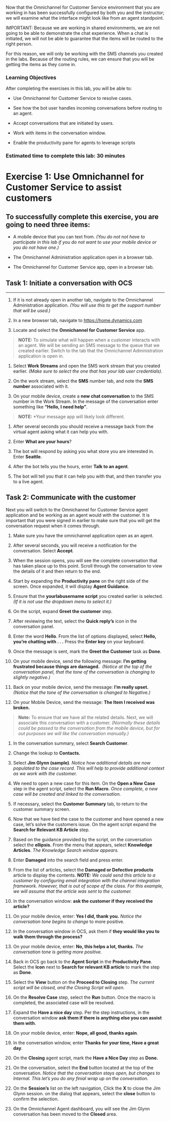Now that the Omnichannel for Customer Service environment that you are working
in has been successfully configured by both you and the instructor; we will
examine what the interface might look like from an agent standpoint.

IMPORTANT: Because we are working in shared environments, we are not going to be
able to demonstrate the chat experience. When a chat is initiated, we will not
be able to guarantee that the items will be routed to the right person.

For this reason, we will only be working with the SMS channels you created in
the labs. Because of the routing rules, we can ensure that you will be getting
the items as they come in.

### Learning Objectives

After completing the exercises in this lab, you will be able to:

-   Use Omnichannel for Customer Service to resolve cases.

-   See how the bot user handles incoming conversations before routing to an
    agent.

-   Accept conversations that are initiated by users.

-   Work with items in the conversation window.

-   Enable the productivity pane for agents to leverage scripts

### Estimated time to complete this lab: 30 minutes

# Exercise 1: Use Omnichannel for Customer Service to assist customers 

To successfully complete this exercise, you are going to need three items:
--------------------------------------------------------------------------

-   A mobile device that you can text from. *(You do not not have to participate in this lab if you do not want to use your mobile device or you do not have one.)*

-   The Omnichannel Administration application open in a browser tab.

-   The Omnichannel for Customer Service app, open in a browser tab.

## Task 1: Initiate a conversation with OCS
----------------------------------------------

1.  If it is not already open in another tab, navigate to the Omnichannel
    Administration application. *(You will use this to get the support number
    that will be used.)*

2.  In a new browser tab, navigate to <https://home.dynamics.com>

3.  Locate and select the **Omnichannel for Customer Service** app.

>   **NOTE:** To simulate what will happen when a customer interacts with an
>   agent. We will be sending an SMS message to the queue that we created
>   earlier. Switch to the tab that the Omnichannel Administration application
>   is open in.

1.  Select **Work Streams** and open the SMS work stream that you created
    earlier. *(Make sure to select the one that has your lab user credentials)*.

2.  On the work stream, select the **SMS** number tab, and note the **SMS
    number** associated with it.

3.  On your mobile device, create a **new chat conversation** to the SMS number
    in the Work Stream. In the message of the conversation enter something like
    **“Hello, I need help”**.

>   **NOTE:** *Your message app will likely look different.

1.  After several seconds you should receive a message back from the virtual
    agent asking what it can help you with.

2.  Enter **What are your hours**?

3.  The bot will respond by asking you what store you are interested in. Enter
    **Seattle**.

4.  After the bot tells you the hours, enter **Talk to an agent**.

5.  The bot will tell you that it can help you with that, and then transfer you
    to a live agent.

## Task 2: Communicate with the customer

Next you will switch to the Omnichannel for Customer Service agent application
and be working as an agent would with the customer. It is important that you
were signed in earlier to make sure that you will get the conversation request
when it comes through.

1.  Make sure you have the omnichannel application open as an agent.

2.  After several seconds, you will receive a notification for the conversation.
    Select **Accept**.

3.  When the session opens, you will see the complete conversation that has
    taken place up to this point. Scroll through the conversation to view the
    details of it and then return to the end.

4.  Start by expanding the **Productivity pane** on the right side of the
    screen. Once expanded, it will display **Agent Guidance**.

5.  Ensure that the **yourlabusername script** you created earlier is selected.
    *(If it is not use the dropdown menu to select it.)*

6.  On the script, expand **Greet the customer** step.

7.  After reviewing the text, select the **Quick reply’s** icon in the
    conversation panel.

8.  Enter the word **Hello**. From the list of options displayed, select
    **Hello, you’re chatting with . . .** Press the **Enter key** on your
    keyboard.

9.  Once the message is sent, mark the **Greet the Customer** task as **Done**.

10. On your mobile device, send the following message: **I’m getting frustrated
    because things are damaged.**  *(Notice at the top of the conversation
    panel, that the tone of the conversation is changing to slightly negative.)*

11. Back on your mobile device, send the message: **I’m really upset.** *(Notice
    that the tone of the conversation is changed to Negative.)*

12. On your Mobile Device, send the message: **The Item I received was broken.**

>   **Note:** To ensure that we have all the related details. Next, we will
>   associate this conversation with a customer. *(Normally these details could
>   be passed to the conversation from the mobile device, but for out purposes
>   we will like the conversation manually.)*

1.  In the conversation summary, select **Search Customer**.

2.  Change the lookup to **Contacts.**

3.  Select **Jim Glynn (sample)**. *Notice how additional details are now
    populated to the case record. This will help to provide additional context
    as we work with the customer.*

4.  We need to open a new case for this item. On the **Open a New Case** step in
    the agent script, select the **Run Macro**. *Once complete, a new case will
    be created and linked to the conversation.*

5.  If necessary, select the **Customer Summary** tab, to return to the customer
    summary screen.

6.  Now that we have tied the case to the customer and have opened a new case,
    let’s solve the customers issue. On the agent script expand the **Search for
    Relevant KB Article** step.

7.  Based on the guidance provided by the script, on the conversation select the
    **ellipsis.** From the menu that appears, select **Knowledge Articles**.
    *The Knowledge Search window appears.*

8.  Enter **Damaged** into the search field and press enter.

9.  From the list of articles, select the **Damaged or Defective products**
    article to display the contents. **NOTE:** *We could send this article to a
    customer by configuring email integration with the channel integration
    framework. However, that is out of scope of the class. For this example, we
    will assume that the article was sent to the customer.*

10. In the conversation window: **ask the customer if they received the
    article?**

11. On your mobile device, enter: **Yes I did, thank you.** *Notice the
    conversation tone begins to change* to more positive.

12. In the conversation window in OCS, ask them if **they would like you to walk
    them through the process?**

13. On your mobile device, enter: **No, this helps a lot, thanks.** *The
    conversation tone is getting more positive.*

14. Back in OCS go back to the **Agent Script** in the **Productivity Pane**.
    Select the **Icon** next to **Search for relevant KB article** to mark the
    step as **Done**.

15. Select the **View** button on the **Proceed to Closing** step. *The current
    script will be closed, and the Closing Script will open.*

16. On the **Resolve Case** step, select the **Run** button. Once the macro is
    completed, the associated case will be resolved.

17. Expand the **Have a nice day** step. Per the step instructions, in the
    conversation window **ask them if there is anything else you can assist them
    with**.

18. On your mobile device, enter: **Nope, all good, thanks again**.

19. In the conversation window, enter **Thanks for your time, Have a great
    day**.

20. On the **Closing** agent script, mark the **Have a Nice Day** step as
    **Done.**

21. On the conversation, select the **End** button located at the top of the
    conversation. *Notice that the conversation stays open, but changes to
    Internal. This let’s you do any finial wrap up on the conversation.*

22. On the **Session’s** list on the left navigation, Click the **X** to close
    the Jim Glynn session. on the dialog that appears, select the **close**
    button to confirm the selection.

23. On the Omnichannel Agent dashboard, you will see the Jim Glynn conversation
    has been moved to the **Closed** area.
